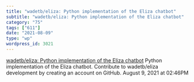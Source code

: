 ```yaml
---
title: "wadetb/eliza: Python implementation of the Eliza chatbot"
subtitle: "wadetb/eliza: Python implementation of the Eliza chatbot"
category: "75"
tags: ["611"]
date: "2021-08-09"
type: "wp"
wordpress_id: 3021
---
```

[ wadetb/eliza: Python implementation of the Eliza chatbot](https://github.com/wadetb/eliza)
 Python implementation of the Eliza chatbot. Contribute to wadetb/eliza development by creating an account on GitHub.
August 9, 2021 at 02:46PM
